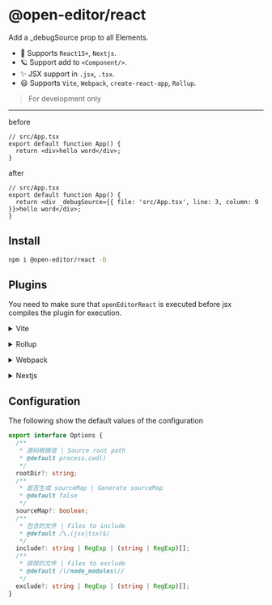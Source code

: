# @open-editor/react

Add a \_debugSource prop to all Elements.

- 🌈 Supports `React15+`, `Nextjs`.
- 🪐 Support add to `<Component/>`.
- ✨ JSX support in `.jsx`, `.tsx`.
- 😃 Supports `Vite`, `Webpack`, `create-react-app`, `Rollup`.

> For development only

---

before

```tsx
// src/App.tsx
export default function App() {
  return <div>hello word</div>;
}
```

after

```tsx
// src/App.tsx
export default function App() {
  return <div _debugSource={{ file: 'src/App.tsx', line: 3, column: 9 }}>hello word</div>;
}
```

## Install

```bash
npm i @open-editor/react -D
```

## Plugins

You need to make sure that `openEditorReact` is executed before jsx compiles the plugin for execution.

<details>
<summary>Vite</summary><br>

```ts
// vite.config.ts
import openEditorReact from '@open-editor/react/vite';

export default defineConfig({
  plugins: [
    openEditorReact({
      /* options */
    }),
    // other plugins
  ],
});
```

<br></details>

<details>
<summary>Rollup</summary><br>

```ts
// rollup.config.js
import openEditorReact from '@open-editor/react/rollup';

export default {
  plugins: [
    openEditorReact({
      /* options */
    }),
    // other plugins
  ],
};
```

<br></details>

<details>
<summary>Webpack</summary><br>

```ts
// webpack.config.js
module.exports = {
  plugins: [
    require('@open-editor/react/webpack')({
      /* options */
    }),
    // other plugins
  ],
};
```

<br></details>

<details>
<summary>Nextjs</summary><br>

```ts
// next.config.js
module.exports = {
  webpack(config, { isServer }) {
    if (!isServer) {
      config.plugins.push(
        require('@open-editor/react/webpack')({
          /* options */
        }),
      );
    }
    return config;
  },
};
```

<br></details>

## Configuration

The following show the default values of the configuration

```ts
export interface Options {
  /**
   * 源码根路径 | Source root path
   * @default process.cwd()
   */
  rootDir?: string;
  /**
   * 是否生成 sourceMap | Generate sourceMap
   * @default false
   */
  sourceMap?: boolean;
  /**
   * 包含的文件 | Files to include
   * @default /\.(jsx|tsx)$/
   */
  include?: string | RegExp | (string | RegExp)[];
  /**
   * 排除的文件 | Files to exclude
   * @default /\/node_modules\//
   */
  exclude?: string | RegExp | (string | RegExp)[];
}
```
